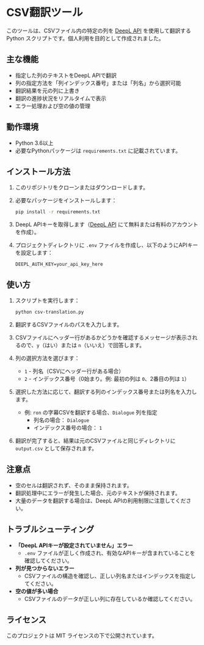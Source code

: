 # CSV翻訳ツール

このツールは、CSVファイル内の特定の列を [DeepL API](https://www.deepl.com/pro-api) を使用して翻訳する Python スクリプトです。個人利用を目的として作成されました。

## 主な機能

- 指定した列のテキストをDeepL APIで翻訳
- 列の指定方法を「列インデックス番号」または「列名」から選択可能
- 翻訳結果を元の列に上書き
- 翻訳の進捗状況をリアルタイムで表示
- エラー処理および空の値の管理

## 動作環境

- Python 3.6以上
- 必要なPythonパッケージは `requirements.txt` に記載されています。

## インストール方法

1. このリポジトリをクローンまたはダウンロードします。

2. 必要なパッケージをインストールします：

   ```bash
   pip install -r requirements.txt
   ```

3. DeepL APIキーを取得します（[DeepL API](https://www.deepl.com/pro-api) にて無料または有料のアカウントを作成）。

4. プロジェクトディレクトリに `.env` ファイルを作成し、以下のようにAPIキーを設定します：

   ```
   DEEPL_AUTH_KEY=your_api_key_here
   ```

## 使い方

1. スクリプトを実行します：

   ```bash
   python csv-translation.py
   ```

2. 翻訳するCSVファイルのパスを入力します。

3. CSVファイルにヘッダー行があるかどうかを確認するメッセージが表示されるので、`y`（はい）または `n`（いいえ）で回答します。

4. 列の選択方法を選びます：

   - `1` - 列名（CSVにヘッダー行がある場合）
   - `2` - インデックス番号（0始まり。例: 最初の列は `0`、2番目の列は `1`）

5. 選択した方法に応じて、翻訳する列のインデックス番号または列名を入力します。

   - 例: `ron` の字幕CSVを翻訳する場合、`Dialogue` 列を指定
     - 列名の場合： `Dialogue`
     - インデックス番号の場合： `1`

6. 翻訳が完了すると、結果は元のCSVファイルと同じディレクトリに `output.csv` として保存されます。

## 注意点

- 空のセルは翻訳されず、そのまま保持されます。
- 翻訳処理中にエラーが発生した場合、元のテキストが保持されます。
- 大量のデータを翻訳する場合は、DeepL APIの利用制限に注意してください。

## トラブルシューティング

- **「DeepL APIキーが設定されていません」エラー**
  - `.env` ファイルが正しく作成され、有効なAPIキーが含まれていることを確認してください。
- **列が見つからないエラー**
  - CSVファイルの構造を確認し、正しい列名またはインデックスを指定してください。
- **空の値が多い場合**
  - CSVファイルのデータが正しい列に存在しているか確認してください。

## ライセンス

このプロジェクトは MIT ライセンスの下で公開されています。
